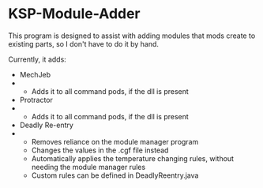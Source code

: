 KSP-Module-Adder
================

This program is designed to assist with adding modules that mods create to existing parts, so I don't have to do it by hand.

Currently, it adds:

<ul>
<li>MechJeb</li>
<li><ul><li>Adds it to all command pods, if the dll is present</li></ul></li>
<li>Protractor</li>
<li><ul><li>Adds it to all command pods, if the dll is present</li></ul></li>
<li>Deadly Re-entry</li>
<li><ul><li>Removes reliance on the module manager program</li>
<li>Changes the values in the .cgf file instead</li>
<li>Automatically applies the temperature changing rules, without needing the module manager rules</li>
<li>Custom rules can be defined in DeadlyReentry.java</li></ul></li>
</ul>